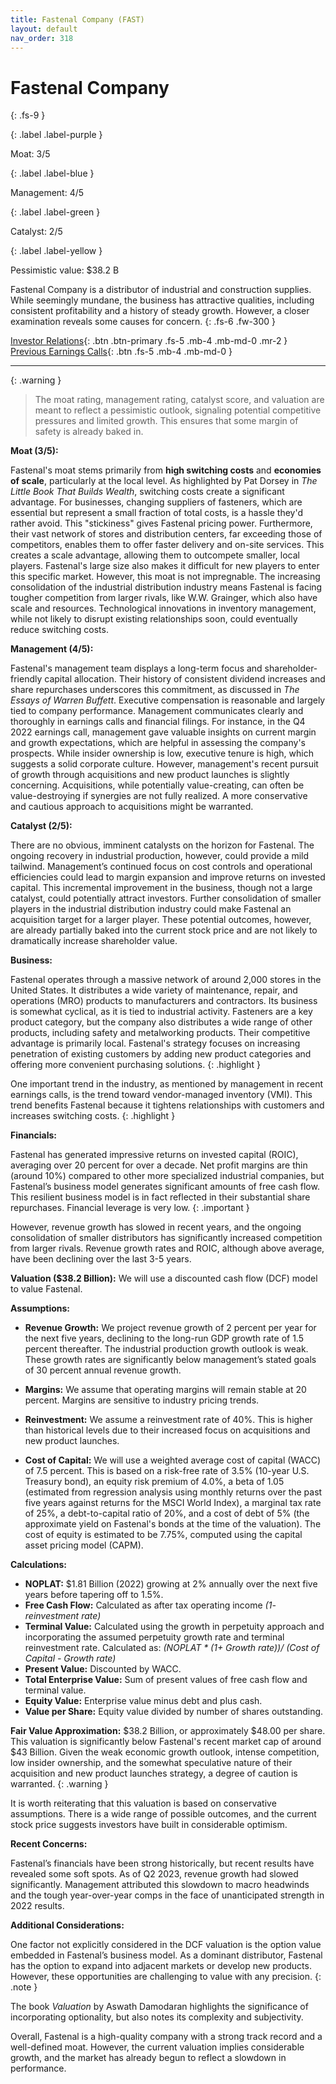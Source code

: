 ```yaml
---
title: Fastenal Company (FAST)
layout: default
nav_order: 318
---
```


# Fastenal Company
{: .fs-9 }

{: .label .label-purple }

Moat: 3/5

{: .label .label-blue }

Management: 4/5

{: .label .label-green }

Catalyst: 2/5

{: .label .label-yellow }

Pessimistic value: $38.2 B

Fastenal Company is a distributor of industrial and construction supplies. While seemingly mundane, the business has attractive qualities, including consistent profitability and a history of steady growth. However, a closer examination reveals some causes for concern.
{: .fs-6 .fw-300 }

[Investor Relations](https://www.google.com/search?q=FAST+investor+relations){: .btn .btn-primary .fs-5 .mb-4 .mb-md-0 .mr-2 }
[Previous Earnings Calls](https://discountingcashflows.com/company/FAST/transcripts/){: .btn .fs-5 .mb-4 .mb-md-0 }

---

{: .warning } 
>The moat rating, management rating, catalyst score, and valuation are meant to reflect a pessimistic outlook, signaling potential competitive pressures and limited growth. This ensures that some margin of safety is already baked in.


**Moat (3/5):**

Fastenal's moat stems primarily from **high switching costs** and **economies of scale**, particularly at the local level.  As highlighted by Pat Dorsey in *The Little Book That Builds Wealth*, switching costs create a significant advantage. For businesses, changing suppliers of fasteners, which are essential but represent a small fraction of total costs, is a hassle they'd rather avoid. This "stickiness" gives Fastenal pricing power.  Furthermore, their vast network of stores and distribution centers, far exceeding those of competitors, enables them to offer faster delivery and on-site services. This creates a scale advantage, allowing them to outcompete smaller, local players.  Fastenal's large size also makes it difficult for new players to enter this specific market. However, this moat is not impregnable. The increasing consolidation of the industrial distribution industry means Fastenal is facing tougher competition from larger rivals, like W.W. Grainger, which also have scale and resources.  Technological innovations in inventory management, while not likely to disrupt existing relationships soon, could eventually reduce switching costs.

**Management (4/5):**

Fastenal's management team displays a long-term focus and shareholder-friendly capital allocation. Their history of consistent dividend increases and share repurchases underscores this commitment, as discussed in *The Essays of Warren Buffett*. Executive compensation is reasonable and largely tied to company performance.  Management communicates clearly and thoroughly in earnings calls and financial filings. For instance, in the Q4 2022 earnings call, management gave valuable insights on current margin and growth expectations, which are helpful in assessing the company's prospects. While insider ownership is low, executive tenure is high, which suggests a solid corporate culture. However, management's recent pursuit of growth through acquisitions and new product launches is slightly concerning. Acquisitions, while potentially value-creating, can often be value-destroying if synergies are not fully realized. A more conservative and cautious approach to acquisitions might be warranted.

**Catalyst (2/5):**

There are no obvious, imminent catalysts on the horizon for Fastenal.  The ongoing recovery in industrial production, however, could provide a mild tailwind.  Management’s continued focus on cost controls and operational efficiencies could lead to margin expansion and improve returns on invested capital. This incremental improvement in the business, though not a large catalyst, could potentially attract investors. Further consolidation of smaller players in the industrial distribution industry could make Fastenal an acquisition target for a larger player.  These potential outcomes, however, are already partially baked into the current stock price and are not likely to dramatically increase shareholder value.

**Business:**

Fastenal operates through a massive network of around 2,000 stores in the United States. It distributes a wide variety of maintenance, repair, and operations (MRO) products to manufacturers and contractors. Its business is somewhat cyclical, as it is tied to industrial activity.  Fasteners are a key product category, but the company also distributes a wide range of other products, including safety and metalworking products.  Their competitive advantage is primarily local.  Fastenal's strategy focuses on increasing penetration of existing customers by adding new product categories and offering more convenient purchasing solutions.
{: .highlight }

One important trend in the industry, as mentioned by management in recent earnings calls, is the trend toward vendor-managed inventory (VMI). This trend benefits Fastenal because it tightens relationships with customers and increases switching costs.
{: .highlight }


**Financials:**

Fastenal has generated impressive returns on invested capital (ROIC), averaging over 20 percent for over a decade. Net profit margins are thin (around 10%) compared to other more specialized industrial companies, but Fastenal’s business model generates significant amounts of free cash flow. This resilient business model is in fact reflected in their substantial share repurchases. Financial leverage is very low.
{: .important }

However, revenue growth has slowed in recent years, and the ongoing consolidation of smaller distributors has significantly increased competition from larger rivals. Revenue growth rates and ROIC, although above average, have been declining over the last 3-5 years.


**Valuation ($38.2 Billion):**
We will use a discounted cash flow (DCF) model to value Fastenal.

**Assumptions:**

* **Revenue Growth:** We project revenue growth of 2 percent per year for the next five years, declining to the long-run GDP growth rate of 1.5 percent thereafter. The industrial production growth outlook is weak. These growth rates are significantly below management’s stated goals of 30 percent annual revenue growth.
* **Margins:** We assume that operating margins will remain stable at 20 percent. Margins are sensitive to industry pricing trends.
* **Reinvestment:** We assume a reinvestment rate of 40%.  This is higher than historical levels due to their increased focus on acquisitions and new product launches.

* **Cost of Capital:** We will use a weighted average cost of capital (WACC) of 7.5 percent. This is based on a risk-free rate of 3.5% (10-year U.S. Treasury bond), an equity risk premium of 4.0%, a beta of 1.05 (estimated from regression analysis using monthly returns over the past five years against returns for the MSCI World Index), a marginal tax rate of 25%, a debt-to-capital ratio of 20%, and a cost of debt of 5% (the approximate yield on Fastenal's bonds at the time of the valuation). The cost of equity is estimated to be 7.75%, computed using the capital asset pricing model (CAPM).


**Calculations:**

* **NOPLAT:** $1.81 Billion (2022) growing at 2% annually over the next five years before tapering off to 1.5%.
* **Free Cash Flow:**  Calculated as after tax operating income *(1- reinvestment rate)*
* **Terminal Value:** Calculated using the growth in perpetuity approach and incorporating the assumed perpetuity growth rate and terminal reinvestment rate.  Calculated as: *(NOPLAT * (1+ Growth rate))/ (Cost of Capital - Growth rate)*
* **Present Value:** Discounted by WACC.
* **Total Enterprise Value:**  Sum of present values of free cash flow and terminal value. 
* **Equity Value:** Enterprise value minus debt and plus cash.
* **Value per Share:** Equity value divided by number of shares outstanding.


**Fair Value Approximation:** $38.2 Billion, or approximately $48.00 per share.  This valuation is significantly below Fastenal's recent market cap of around $43 Billion.  Given the weak economic growth outlook, intense competition, low insider ownership, and the somewhat speculative nature of their acquisition and new product launches strategy, a degree of caution is warranted.
{: .warning }

It is worth reiterating that this valuation is based on conservative assumptions. There is a wide range of possible outcomes, and the current stock price suggests investors have built in considerable optimism.


**Recent Concerns:**

Fastenal’s financials have been strong historically, but recent results have revealed some soft spots. As of Q2 2023, revenue growth had slowed significantly. Management attributed this slowdown to macro headwinds and the tough year-over-year comps in the face of unanticipated strength in 2022 results. 


**Additional Considerations:**

One factor not explicitly considered in the DCF valuation is the option value embedded in Fastenal’s business model.  As a dominant distributor, Fastenal has the option to expand into adjacent markets or develop new products. However, these opportunities are challenging to value with any precision.
{: .note }

The book *Valuation* by Aswath Damodaran highlights the significance of incorporating optionality, but also notes its complexity and subjectivity.

Overall, Fastenal is a high-quality company with a strong track record and a well-defined moat.  However, the current valuation implies considerable growth, and the market has already begun to reflect a slowdown in performance.
